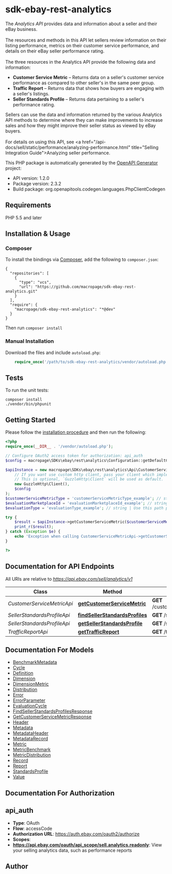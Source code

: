 # sdk-ebay-rest-analytics
The <i>Analytics API</i> provides data and information about a seller and their eBay business.  <br><br>The resources and methods in this API let sellers review information on their listing performance, metrics on their customer service performance, and details on their eBay seller performance rating.  <br><br>The three resources in the Analytics API provide the following data and information: <ul><li><b>Customer Service Metric</b> &ndash; Returns data on a seller's customer service performance as compared to other seller's in the same peer group.</li> <li><b>Traffic Report</b> &ndash; Returns data that shows how buyers are engaging with a seller's listings.</li> <li><b>Seller Standards Profile</b> &ndash; Returns data pertaining to a seller's performance rating.</li></ul> Sellers can use the data and information returned by the various Analytics API methods to determine where they can make improvements to increase sales and how they might improve their seller status as viewed by eBay buyers.  <br><br>For details on using this API, see <a href=\"/api-docs/sell/static/performance/analyzing-performance.html\" title=\"Selling Integration Guide\">Analyzing seller performance</a>.

This PHP package is automatically generated by the [OpenAPI Generator](https://openapi-generator.tech) project:

- API version: 1.2.0
- Package version: 2.3.2
- Build package: org.openapitools.codegen.languages.PhpClientCodegen

## Requirements

PHP 5.5 and later

## Installation & Usage
### Composer

To install the bindings via [Composer](http://getcomposer.org/), add the following to `composer.json`:

```
{
  "repositories": [
    {
      "type": "vcs",
      "url": "https://github.com/macropage/sdk-ebay-rest-analytics.git"
    }
  ],
  "require": {
    "macropage/sdk-ebay-rest-analytics": "*@dev"
  }
}
```

Then run `composer install`

### Manual Installation

Download the files and include `autoload.php`:

```php
    require_once('/path/to/sdk-ebay-rest-analytics/vendor/autoload.php');
```

## Tests

To run the unit tests:

```
composer install
./vendor/bin/phpunit
```

## Getting Started

Please follow the [installation procedure](#installation--usage) and then run the following:

```php
<?php
require_once(__DIR__ . '/vendor/autoload.php');

// Configure OAuth2 access token for authorization: api_auth
$config = macropage\SDKs\ebay\rest\analytics\Configuration::getDefaultConfiguration()->setAccessToken('YOUR_ACCESS_TOKEN');

$apiInstance = new macropage\SDKs\ebay\rest\analytics\Api\CustomerServiceMetricApi(
    // If you want use custom http client, pass your client which implements `GuzzleHttp\ClientInterface`.
    // This is optional, `GuzzleHttp\Client` will be used as default.
    new GuzzleHttp\Client(),
    $config
);
$customerServiceMetricType = 'customerServiceMetricType_example'; // string | Use this path parameter to specify the type of customer service metrics and benchmark data you want returned for the seller. Supported types are: ITEM_NOT_AS_DESCRIBED ITEM_NOT_RECEIVED
$evaluationMarketplaceId = 'evaluationMarketplaceId_example'; // string | Use this query parameter to specify the Marketplace ID to evaluate for the customer service metrics and benchmark data. For the list of supported marketplaces, see Analytics API requirements and restrictions. For implementation help, refer to eBay API documentation at https://developer.ebay.com/devzone/rest/api-ref/analytics/types/MarketplaceIdEnum.html
$evaluationType = 'evaluationType_example'; // string | Use this path parameter to specify the type of the seller evaluation you want returned, either: CURRENT &ndash; A monthly evaluation that occurs on the 20th of every month. PROJECTED &ndash; A daily evaluation that provides a projection of how the seller is currently performing with regards to the upcoming evaluation period.

try {
    $result = $apiInstance->getCustomerServiceMetric($customerServiceMetricType, $evaluationMarketplaceId, $evaluationType);
    print_r($result);
} catch (Exception $e) {
    echo 'Exception when calling CustomerServiceMetricApi->getCustomerServiceMetric: ', $e->getMessage(), PHP_EOL;
}

?>
```

## Documentation for API Endpoints

All URIs are relative to *https://api.ebay.com/sell/analytics/v1*

Class | Method | HTTP request | Description
------------ | ------------- | ------------- | -------------
*CustomerServiceMetricApi* | [**getCustomerServiceMetric**](docs/Api/CustomerServiceMetricApi.md#getcustomerservicemetric) | **GET** /customer_service_metric/{customer_service_metric_type}/{evaluation_type} | 
*SellerStandardsProfileApi* | [**findSellerStandardsProfiles**](docs/Api/SellerStandardsProfileApi.md#findsellerstandardsprofiles) | **GET** /seller_standards_profile | 
*SellerStandardsProfileApi* | [**getSellerStandardsProfile**](docs/Api/SellerStandardsProfileApi.md#getsellerstandardsprofile) | **GET** /seller_standards_profile/{program}/{cycle} | 
*TrafficReportApi* | [**getTrafficReport**](docs/Api/TrafficReportApi.md#gettrafficreport) | **GET** /traffic_report | 


## Documentation For Models

 - [BenchmarkMetadata](docs/Model/BenchmarkMetadata.md)
 - [Cycle](docs/Model/Cycle.md)
 - [Definition](docs/Model/Definition.md)
 - [Dimension](docs/Model/Dimension.md)
 - [DimensionMetric](docs/Model/DimensionMetric.md)
 - [Distribution](docs/Model/Distribution.md)
 - [Error](docs/Model/Error.md)
 - [ErrorParameter](docs/Model/ErrorParameter.md)
 - [EvaluationCycle](docs/Model/EvaluationCycle.md)
 - [FindSellerStandardsProfilesResponse](docs/Model/FindSellerStandardsProfilesResponse.md)
 - [GetCustomerServiceMetricResponse](docs/Model/GetCustomerServiceMetricResponse.md)
 - [Header](docs/Model/Header.md)
 - [Metadata](docs/Model/Metadata.md)
 - [MetadataHeader](docs/Model/MetadataHeader.md)
 - [MetadataRecord](docs/Model/MetadataRecord.md)
 - [Metric](docs/Model/Metric.md)
 - [MetricBenchmark](docs/Model/MetricBenchmark.md)
 - [MetricDistribution](docs/Model/MetricDistribution.md)
 - [Record](docs/Model/Record.md)
 - [Report](docs/Model/Report.md)
 - [StandardsProfile](docs/Model/StandardsProfile.md)
 - [Value](docs/Model/Value.md)


## Documentation For Authorization


## api_auth

- **Type**: OAuth
- **Flow**: accessCode
- **Authorization URL**: https://auth.ebay.com/oauth2/authorize
- **Scopes**: 
 - **https://api.ebay.com/oauth/api_scope/sell.analytics.readonly**: View your selling analytics data, such as performance reports


## Author




